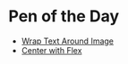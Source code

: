 # Pen of the Day

- [Wrap Text Around Image](https://codepen.io/leesjensen/pen/jOGjbJd)
- [Center with Flex](https://codepen.io/leesjensen/pen/bGYdRJV)
